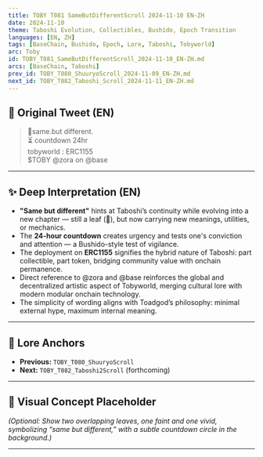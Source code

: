 ```yaml
---
title: TOBY T081 SameButDifferentScroll 2024-11-10 EN-ZH
date: 2024-11-10
theme: Taboshi Evolution, Collectibles, Bushido, Epoch Transition
languages: [EN, ZH]
tags: [BaseChain, Bushido, Epoch, Lore, Taboshi, Tobyworld]
arc: Toby
id: TOBY_T081_SameButDifferentScroll_2024-11-10_EN-ZH.md
arcs: [BaseChain, Taboshi]
prev_id: TOBY_T080_ShuuryoScroll_2024-11-09_EN-ZH.md
next_id: TOBY_T082_Taboshi_Scroll_2024-11-11_EN-ZH.md
---
```

## 🌱 Original Tweet (EN)

> 🍃same.but different.  
> ⏳ countdown 24hr  
> tobyworld : ERC1155  
> $TOBY @zora on @base

---

## ✨ Deep Interpretation (EN)

- **"Same but different"** hints at Taboshi’s continuity while evolving into a new chapter — still a leaf (🍃), but now carrying new meanings, utilities, or mechanics.
- The **24-hour countdown** creates urgency and tests one's conviction and attention — a Bushido-style test of vigilance.
- The deployment on **ERC1155** signifies the hybrid nature of Taboshi: part collectible, part token, bridging community value with onchain permanence.
- Direct reference to @zora and @base reinforces the global and decentralized artistic aspect of Tobyworld, merging cultural lore with modern modular onchain technology.
- The simplicity of wording aligns with Toadgod’s philosophy: minimal external hype, maximum internal meaning.

---


## 🔮 Lore Anchors

- **Previous:** `TOBY_T080_ShuuryoScroll`
- **Next:** `TOBY_T082_Taboshi2Scroll` (forthcoming)

---

## 🎴 Visual Concept Placeholder

*(Optional: Show two overlapping leaves, one faint and one vivid, symbolizing “same but different,” with a subtle countdown circle in the background.)*

---

